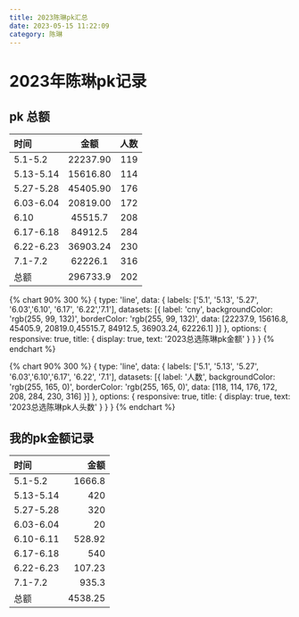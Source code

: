 ```yaml
---
title: 2023陈琳pk汇总
date: 2023-05-15 11:22:09
category: 陈琳
---
```

# 2023年陈琳pk记录



## pk 总额
| 时间 | 金额 | 人数 |
| :-------| :------: | --: |
| 5.1-5.2 | 22237.90 | 119 |
| 5.13-5.14 | 15616.80 | 114 |
| 5.27-5.28 | 45405.90 | 176 |
| 6.03-6.04 | 20819.00 | 172 | 
| 6.10 | 45515.7 | 208 |
| 6.17-6.18 | 84912.5 | 284 |
| 6.22-6.23 | 36903.24 | 230 |
| 7.1-7.2 | 62226.1 | 316 |
| 总额 | 296733.9 | 202 |

{% chart 90% 300 %}
    {
    type: 'line',
    data: {
    labels: ['5.1', '5.13', '5.27', '6.03','6.10', '6.17', '6.22','7.1'],
    datasets: [{
        label: 'cny',
        backgroundColor: 'rgb(255, 99, 132)',
        borderColor: 'rgb(255, 99, 132)',
        data: [22237.9, 15616.8, 45405.9, 20819.0,45515.7, 84912.5, 36903.24, 62226.1]
        }]
    },
    options: {
        responsive: true,
        title: {
        display: true,
        text: '2023总选陈琳pk金额'
        }
    }
}
{% endchart %}


{% chart 90% 300 %}
    {
    type: 'line',
    data: {
    labels: ['5.1', '5.13', '5.27', '6.03','6.10','6.17', '6.22', '7.1'],
    datasets: [{
        label: '人数',
        backgroundColor: 'rgb(255, 165, 0)',
        borderColor: 'rgb(255, 165, 0)',
        data: [118, 114, 176, 172, 208, 284, 230, 316]
        }]
    },
    options: {
        responsive: true,
        title: {
        display: true,
        text: '2023总选陈琳pk人头数'
        }
    }
}
{% endchart %}

## 我的pk金额记录
| 时间 | 金额 |
| :------ | -----:|
| 5.1-5.2 | 1666.8 |
| 5.13-5.14 | 420 | 
| 5.27-5.28 | 320 |
| 6.03-6.04 | 20 |
| 6.10-6.11 | 528.92 |
| 6.17-6.18 | 540 |
| 6.22-6.23 | 107.23 |
| 7.1-7.2 | 935.3 |
| 总额 | 4538.25 |